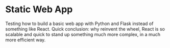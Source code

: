 # Static Web App

Testing how to build a basic web app with Python and Flask instead of something like React. Quick conclusion: why reinvent the wheel, React is so scalable and quick to stand up something much more complex, in a much more efficient way.